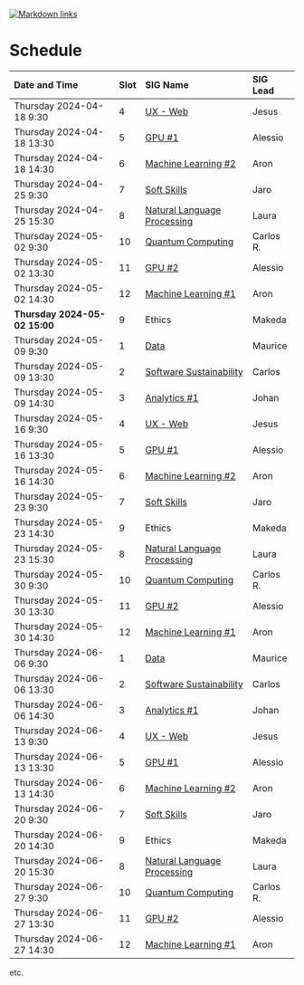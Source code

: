 [![Markdown links](https://github.com/nlesc-sigs/current/actions/workflows/link-checker.yml/badge.svg)](https://github.com/nlesc-sigs/current/actions/workflows/link-checker.yml)

# Schedule

| Date and Time             | Slot | SIG Name                                                      | SIG Lead |
| :--                       | :--  | :--                                                           | :--      |
| Thursday 2024-04-18 9:30  | 4    | [UX - Web](granted/ux.md)                                     | Jesus    |
| Thursday 2024-04-18 13:30 | 5    | [GPU #1](granted/gpu.md)                                      | Alessio  |
| Thursday 2024-04-18 14:30 | 6    | [Machine Learning #2](granted/machine-learning.md)            | Aron     |
| Thursday 2024-04-25 9:30  | 7    | [Soft Skills](granted/soft-skills.md)                         | Jaro     |
| Thursday 2024-04-25 15:30 | 8    | [Natural Language Processing](granted/nlp.md)                 | Laura    |
| Thursday 2024-05-02 9:30  | 10   | [Quantum Computing](granted/qc.md)                            | Carlos R.   |
| Thursday 2024-05-02 13:30 | 11   | [GPU #2](granted/gpu.md)                                      | Alessio  |
| Thursday 2024-05-02 14:30 | 12   | [Machine Learning #1](granted/machine-learning.md)            | Aron     |
| **Thursday 2024-05-02 15:00** | 9    | Ethics                                                        | Makeda   |
| Thursday 2024-05-09 9:30  | 1    | [Data](granted/data.md)                                       | Maurice  |
| Thursday 2024-05-09 13:30 | 2    | [Software Sustainability](granted/software-sustainability.md) | Carlos   |
| Thursday 2024-05-09 14:30 | 3    | [Analytics #1](granted/analytics.md)                          | Johan    |
| Thursday 2024-05-16 9:30  | 4    | [UX - Web](granted/ux.md)                                     | Jesus    |
| Thursday 2024-05-16 13:30 | 5    | [GPU #1](granted/gpu.md)                                      | Alessio  |
| Thursday 2024-05-16 14:30 | 6    | [Machine Learning #2](granted/machine-learning.md)            | Aron     |
| Thursday 2024-05-23 9:30  | 7    | [Soft Skills](granted/soft-skills.md)                         | Jaro     |
| Thursday 2024-05-23 14:30 | 9    | Ethics                                                        | Makeda   |
| Thursday 2024-05-23 15:30 | 8    | [Natural Language Processing](granted/nlp.md)                 | Laura    |
| Thursday 2024-05-30 9:30  | 10   | [Quantum Computing](granted/qc.md)                            | Carlos R.   |
| Thursday 2024-05-30 13:30 | 11   | [GPU #2](granted/gpu.md)                                      | Alessio  |
| Thursday 2024-05-30 14:30 | 12   | [Machine Learning #1](granted/machine-learning.md)            | Aron     |
| Thursday 2024-06-06 9:30  | 1    | [Data](granted/data.md)                                       | Maurice  |
| Thursday 2024-06-06 13:30 | 2    | [Software Sustainability](granted/software-sustainability.md) | Carlos   |
| Thursday 2024-06-06 14:30 | 3    | [Analytics #1](granted/analytics.md)                          | Johan    |
| Thursday 2024-06-13 9:30  | 4    | [UX - Web](granted/ux.md)                                     | Jesus    |
| Thursday 2024-06-13 13:30 | 5    | [GPU #1](granted/gpu.md)                                      | Alessio  |
| Thursday 2024-06-13 14:30 | 6    | [Machine Learning #2](granted/machine-learning.md)            | Aron     |
| Thursday 2024-06-20 9:30  | 7    | [Soft Skills](granted/soft-skills.md)                         | Jaro     |
| Thursday 2024-06-20 14:30 | 9    | Ethics                                                        | Makeda   |
| Thursday 2024-06-20 15:30 | 8    | [Natural Language Processing](granted/nlp.md)                 | Laura    |
| Thursday 2024-06-27 9:30  | 10   | [Quantum Computing](granted/qc.md)                            | Carlos R.   |
| Thursday 2024-06-27 13:30 | 11   | [GPU #2](granted/gpu.md)                                      | Alessio  |
| Thursday 2024-06-27 14:30 | 12   | [Machine Learning #1](granted/machine-learning.md)            | Aron     |

etc.
